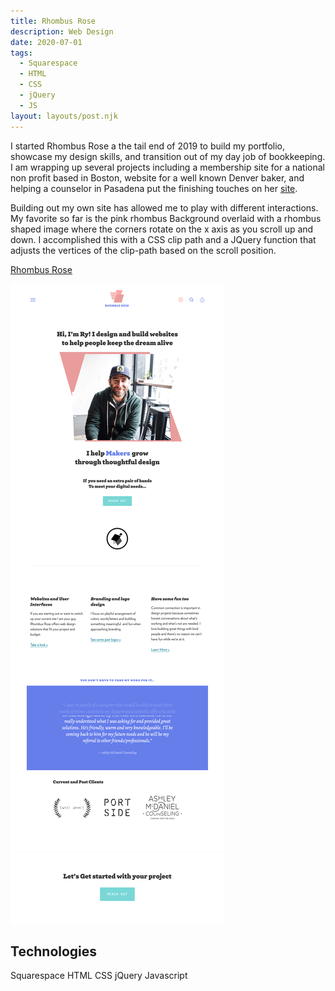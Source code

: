 ```yaml
---
title: Rhombus Rose
description: Web Design
date: 2020-07-01
tags:
  - Squarespace
  - HTML
  - CSS
  - jQuery
  - JS
layout: layouts/post.njk
---
```


I started Rhombus Rose a the tail end of 2019 to build my portfolio, showcase my design skills, and transition out of my day job of bookkeeping. I am wrapping up several projects including a membership site for a national non profit based in Boston, website for a well known Denver baker, and helping a counselor in Pasadena put the finishing touches on her [site](http://ashleymcdanielcounseling.com).

Building out my own site has allowed me to play with different interactions. My favorite so far is the pink rhombus Background overlaid with a rhombus shaped image where the corners rotate on the x axis as you scroll up and down. I accomplished this with a CSS clip path and a JQuery function that adjusts the vertices of the clip-path based on the scroll position.

[Rhombus Rose](http://rhombusrose.com)

![Rhombus Rose Website](/img/rhombusrose.png)

## Technologies

Squarespace HTML CSS jQuery Javascript
